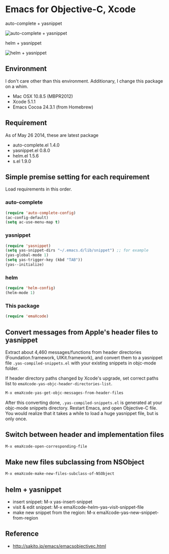 
# Emacs for Objective-C, Xcode

auto-complete + yasnippet

![auto-complete + yasnippet](https://raw2.github.com/ShingoFukuyama/images/master/emaXcode/emaXcode1.gif)

helm + yasnippet

![helm + yasnippet](https://raw2.github.com/ShingoFukuyama/images/master/emaXcode/emaXcode2.gif)

## Environment

I don't care other than this environment. Additionary, I change this package on a whim.

* Mac OSX 10.8.5 (MBPR2012)
* Xcode 5.1.1
* Emacs Cocoa 24.3.1 (from Homebrew)

## Requirement

As of May 26 2014, these are latest package

* auto-complete.el  1.4.0
* yasnippet.el  0.8.0
* helm.el  1.5.6
* s.el  1.9.0

## Simple premise setting for each requirement

Load requirements in this order.

### auto-complete

```cl
(require 'auto-complete-config)
(ac-config-default)
(setq ac-use-menu-map t)
```

### yasnippet

```cl
(require 'yasnippet)
(setq yas-snippet-dirs "~/.emacs.d/lib/snippet") ;; for example
(yas-global-mode 1)
(setq yas-trigger-key (kbd "TAB"))
(yas--initialize)
```

### helm

```cl
(require 'helm-config)
(helm-mode 1)
```

### This package

```cl
(require 'emaXcode)
```

## Convert messages from Apple's header files to yasnippet

Extract about 4,460 messages/functions from header directories (Foundation.framework, UIKit.framework), and convert them to a yasnippet file `.yas-compiled-snippets.el` with your existing snippets in objc-mode folder.

If header directory paths changed by Xcode's upgrade, set correct paths list to `emaXcode-yas-objc-header-directories-list`.

```cl
M-x emaXcode-yas-get-objc-messages-from-header-files
```
After this converting done, `.yas-compiled-snippets.el` is generated at your objc-mode snippets directory.
Restart Emacs, and open Objective-C file. You would realize that it takes a while to load a huge yasnippet file, but is only once.


## Switch between header and implementation files

```cl
M-x emaXcode-open-corresponding-file
```

## Make new files subclassing from NSObject

```cl
M-x emaXcode-make-new-files-subclass-of-NSObject
```

## helm + yasnippet

* insert snippet: M-x yas-insert-snippet
* visit & edit snippet: M-x emaXcode-helm-yas-visit-snippet-file
* make new snippet from the region: M-x emaXcode-yas-new-snippet-from-region


## Reference

* http://sakito.jp/emacs/emacsobjectivec.html
